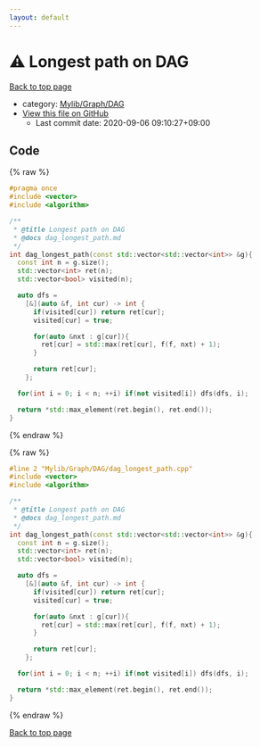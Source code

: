 ```yaml
---
layout: default
---
```


<!-- mathjax config similar to math.stackexchange -->
<script type="text/javascript" async
  src="https://cdnjs.cloudflare.com/ajax/libs/mathjax/2.7.5/MathJax.js?config=TeX-MML-AM_CHTML">
</script>
<script type="text/x-mathjax-config">
  MathJax.Hub.Config({
    TeX: { equationNumbers: { autoNumber: "AMS" }},
    tex2jax: {
      inlineMath: [ ['$','$'] ],
      processEscapes: true
    },
    "HTML-CSS": { matchFontHeight: false },
    displayAlign: "left",
    displayIndent: "2em"
  });
</script>

<script type="text/javascript" src="https://cdnjs.cloudflare.com/ajax/libs/jquery/3.4.1/jquery.min.js"></script>
<script src="https://cdn.jsdelivr.net/npm/jquery-balloon-js@1.1.2/jquery.balloon.min.js" integrity="sha256-ZEYs9VrgAeNuPvs15E39OsyOJaIkXEEt10fzxJ20+2I=" crossorigin="anonymous"></script>
<script type="text/javascript" src="../../../../assets/js/copy-button.js"></script>
<link rel="stylesheet" href="../../../../assets/css/copy-button.css" />


# :warning: Longest path on DAG

<a href="../../../../index.html">Back to top page</a>

* category: <a href="../../../../index.html#65714f932d9658b7e9e55eb052732de1">Mylib/Graph/DAG</a>
* <a href="{{ site.github.repository_url }}/blob/master/Mylib/Graph/DAG/dag_longest_path.cpp">View this file on GitHub</a>
    - Last commit date: 2020-09-06 09:10:27+09:00




## Code

<a id="unbundled"></a>
{% raw %}
```cpp
#pragma once
#include <vector>
#include <algorithm>

/**
 * @title Longest path on DAG
 * @docs dag_longest_path.md
 */
int dag_longest_path(const std::vector<std::vector<int>> &g){
  const int n = g.size();
  std::vector<int> ret(n);
  std::vector<bool> visited(n);

  auto dfs =
    [&](auto &f, int cur) -> int {
      if(visited[cur]) return ret[cur];
      visited[cur] = true;

      for(auto &nxt : g[cur]){
        ret[cur] = std::max(ret[cur], f(f, nxt) + 1);
      }

      return ret[cur];
    };

  for(int i = 0; i < n; ++i) if(not visited[i]) dfs(dfs, i);

  return *std::max_element(ret.begin(), ret.end());
}

```
{% endraw %}

<a id="bundled"></a>
{% raw %}
```cpp
#line 2 "Mylib/Graph/DAG/dag_longest_path.cpp"
#include <vector>
#include <algorithm>

/**
 * @title Longest path on DAG
 * @docs dag_longest_path.md
 */
int dag_longest_path(const std::vector<std::vector<int>> &g){
  const int n = g.size();
  std::vector<int> ret(n);
  std::vector<bool> visited(n);

  auto dfs =
    [&](auto &f, int cur) -> int {
      if(visited[cur]) return ret[cur];
      visited[cur] = true;

      for(auto &nxt : g[cur]){
        ret[cur] = std::max(ret[cur], f(f, nxt) + 1);
      }

      return ret[cur];
    };

  for(int i = 0; i < n; ++i) if(not visited[i]) dfs(dfs, i);

  return *std::max_element(ret.begin(), ret.end());
}

```
{% endraw %}

<a href="../../../../index.html">Back to top page</a>

